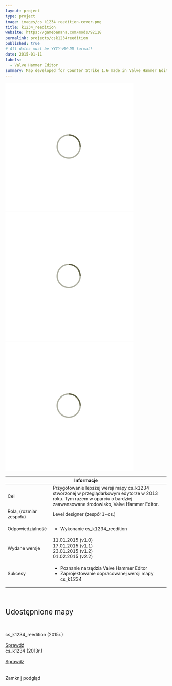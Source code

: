 ```yaml
---
layout: project
type: project
image: images/cs_k1234_reedition-cover.png
title: k1234_reedition
website: https://gamebanana.com/mods/92118
permalink: projects/csk1234reedition
published: true
# All dates must be YYYY-MM-DD format!
date: 2015-01-11
labels:
  - Valve Hammer Editor
summary: Map developed for Counter Strike 1.6 made in Valve Hammer Editor.
---
```


<div class="ui centered grid">
  <div class="fourteen wide column clickable" onclick="showModalWithImage(this)">
    <img class="ui image img-center" src="../images/oval.svg" data-echo="../images/cs_k1234_reedition-page-1.png">
  </div>
  <div class="fourteen wide column clickable" onclick="showModalWithImage(this)">
    <img class="ui image img-center" src="../images/oval.svg" data-echo="../images/cs_k1234_reedition-page-2.png">
  </div>
  <div class="fourteen wide column">
    <img class="ui image" src="../images/oval.svg" data-echo="../images/cs_k1234_reedition-page-3.jpg">
  </div>
</div>

<table class="ui celled striped tablet stackable table">
  <thead>
    <tr><th colspan="3">
      Informacje
    </th>
  </tr></thead>
  <tbody>
    <tr>
      <td>
        <i class="info circle icon"></i> Cel
      </td>
      <td>Przygotowanie lepszej wersji mapy cs_k1234 stworzonej w przeglądarkowym edytorze w 2013 roku. Tym razem w oparciu o bardziej zaawansowane środowisko, Valve Hammer Editor.</td>
    </tr>
    <tr>
      <td class="collapsing">
        <i class="users icon"></i> Rola, (rozmiar zespołu)
      </td>
      <td>Level designer (zespół 1-os.)</td>
    </tr>
    <tr>
      <td>
        <i class="setting icon"></i> Odpowiedzialność
      </td>
      <td>
      <ul>
        <li>Wykonanie cs_k1234_reedition</li>
      </ul>
      </td>
    </tr>
    <tr>
      <td>
        <i class="clock icon"></i> Wydane wersje
      </td>
      <td>
      11.01.2015 (v1.0)<br/>
      17.01.2015 (v1.1)<br/>  
      23.01.2015 (v1.2)<br/>     
      01.02.2015 (v2.2)<br/>
      </td>
    </tr>
    <tr>
      <td>
        <i class="star icon"></i> Sukcesy
      </td>
      <td>
        <ul>
          <li>Poznanie narzędzia Valve Hammer Editor</li>
          <li>Zaprojektowanie dopracowanej wersji mapy cs_k1234</li>
        </ul>
      </td>
    </tr>
  </tbody>
</table>

<div class="ui placeholder segment">
  <div class="ui one column stackable center aligned grid">
    <p style="font-size: 160%; padding: 5% 0% 5% 0%;">Udostępnione mapy</p>
  </div>
  <div class="ui two column stackable center aligned grid">
    <div class="middle aligned row">
      <div class="column">
        <div class="ui icon header font-balooChettan2">
          <i class="sort down icon"></i>
            cs_k1234_reedition (2015r.)
        </div>
        <br>
        <a href="https://gamebanana.com/maps/184254" target="_blank">
        <div class="ui animated violet button" onclick="this.blur();" tabindex="0">
          <div class="visible content font-balooChettan2">Sprawdź</div>
          <div class="hidden content">
            <i class="right arrow icon"></i>
          </div>
        </div>
        </a>
      </div>
      <div class="column">
        <div class="ui icon header font-balooChettan2">
          <i class="sort down icon"></i>
            cs_k1234 (2013r.)
        </div>
        <br>
        <a href="https://gamebanana.com/maps/176920" target="_blank">
        <div class="ui animated violet button" onclick="this.blur();" tabindex="0">
          <div class="visible content font-balooChettan2">Sprawdź</div>
          <div class="hidden content">
            <i class="right arrow icon"></i>
          </div>
        </div>
        </a>
      </div>
    </div>
  </div>
</div>

<!-- Image Modal -->
<div class="tiny modal">
  <div class="image content">
    <div class="ui huge image">
      <img id="imgPlaceholder" src="">
    </div>
  </div>
  <br/>
  <div class="actions">
    <div class="ui teal left labeled icon button">
      Zamknij podgląd
      <i class="file image icon"></i>
    </div>
  </div>
</div>
